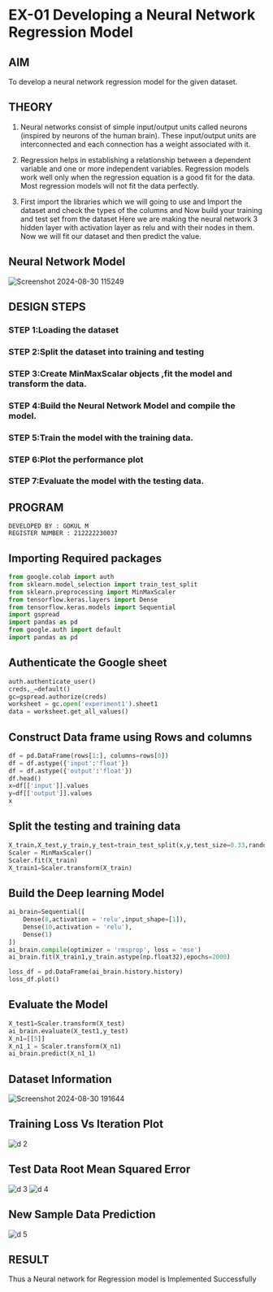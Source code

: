 # EX-01 Developing a Neural Network Regression Model
## AIM

To develop a neural network regression model for the given dataset.

## THEORY

1) Neural networks consist of simple input/output units called neurons (inspired by neurons of the human brain). These input/output units are interconnected and each connection has a weight associated with it.

2) Regression helps in establishing a relationship between a dependent variable and one or more independent variables. Regression models work well only when the regression equation is a good fit for the data. Most regression models will not fit the data perfectly.

3) First import the libraries which we will going to use and Import the dataset and check the types of the columns and Now build your training and test set from the dataset Here we are making the neural network 3 hidden layer with activation layer as relu and with their nodes in them. Now we will fit our dataset and then predict the value.

## Neural Network Model
![Screenshot 2024-08-30 115249](https://github.com/user-attachments/assets/ac711c8c-ee90-4b2b-a97a-fce7a04c6993)


## DESIGN STEPS
### STEP 1:Loading the dataset
### STEP 2:Split the dataset into training and testing
### STEP 3:Create MinMaxScalar objects ,fit the model and transform the data.
### STEP 4:Build the Neural Network Model and compile the model.
### STEP 5:Train the model with the training data.
### STEP 6:Plot the performance plot
### STEP 7:Evaluate the model with the testing data.
## PROGRAM
```
DEVELOPED BY : GOKUL M
REGISTER NUMBER : 212222230037
```

## Importing Required packages
```py
from google.colab import auth
from sklearn.model_selection import train_test_split
from sklearn.preprocessing import MinMaxScaler
from tensorflow.keras.layers import Dense
from tensorflow.keras.models import Sequential
import gspread
import pandas as pd
from google.auth import default
import pandas as pd
```

## Authenticate the Google sheet
```py
auth.authenticate_user()
creds,_=default()
gc=gspread.authorize(creds)
worksheet = gc.open('experiment1').sheet1
data = worksheet.get_all_values()
```
## Construct Data frame using Rows and columns
```py
df = pd.DataFrame(rows[1:], columns=rows[0])
df = df.astype({'input':'float'})
df = df.astype({'output':'float'})
df.head()
x=df[['input']].values
y=df[['output']].values
x
```
## Split the testing and training data
```py
X_train,X_test,y_train,y_test=train_test_split(x,y,test_size=0.33,random_state=33)
Scaler = MinMaxScaler()
Scaler.fit(X_train)
X_train1=Scaler.transform(X_train)
```
## Build the Deep learning Model
```py
ai_brain=Sequential([
    Dense(8,activation = 'relu',input_shape=[1]),
    Dense(10,activation = 'relu'),
    Dense(1)
])
ai_brain.compile(optimizer = 'rmsprop', loss = 'mse')
ai_brain.fit(X_train1,y_train.astype(np.float32),epochs=2000)

loss_df = pd.DataFrame(ai_brain.history.history)
loss_df.plot()
```

## Evaluate the Model
```py
X_test1=Scaler.transform(X_test)
ai_brain.evaluate(X_test1,y_test)
X_n1=[[5]]
X_n1_1 = Scaler.transform(X_n1)
ai_brain.predict(X_n1_1)
```
## Dataset Information
![Screenshot 2024-08-30 191644](https://github.com/user-attachments/assets/8ab6023b-456c-449a-b38e-0723948210ae)

## Training Loss Vs Iteration Plot
![d 2](https://github.com/user-attachments/assets/5555e317-43f4-481e-b6cf-8994246adcff)

## Test Data Root Mean Squared Error
![d 3](https://github.com/user-attachments/assets/469eaf7d-51b3-4adb-ba8d-77a06f59c17d)
![d 4](https://github.com/user-attachments/assets/4350d69d-9bf6-41b9-bf2a-d73de6db5bde)

## New Sample Data Prediction

![d 5](https://github.com/user-attachments/assets/d5cfa634-c898-4609-b82b-db3745b65dae)

## RESULT
Thus a Neural network for Regression model is Implemented Successfully

